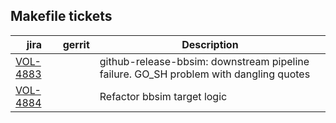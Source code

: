 Makefile tickets
----------------

| jira | gerrit | Description |
| -----| ------ | ------------|
| [VOL-4883](https://jira.opencord.org/browse/VOL-4883) | | github-release-bbsim: downstream pipeline failure.  GO_SH problem with dangling quotes|
| [VOL-4884](https://jira.opencord.org/browse/VOL-4884) | | Refactor bbsim target logic |

